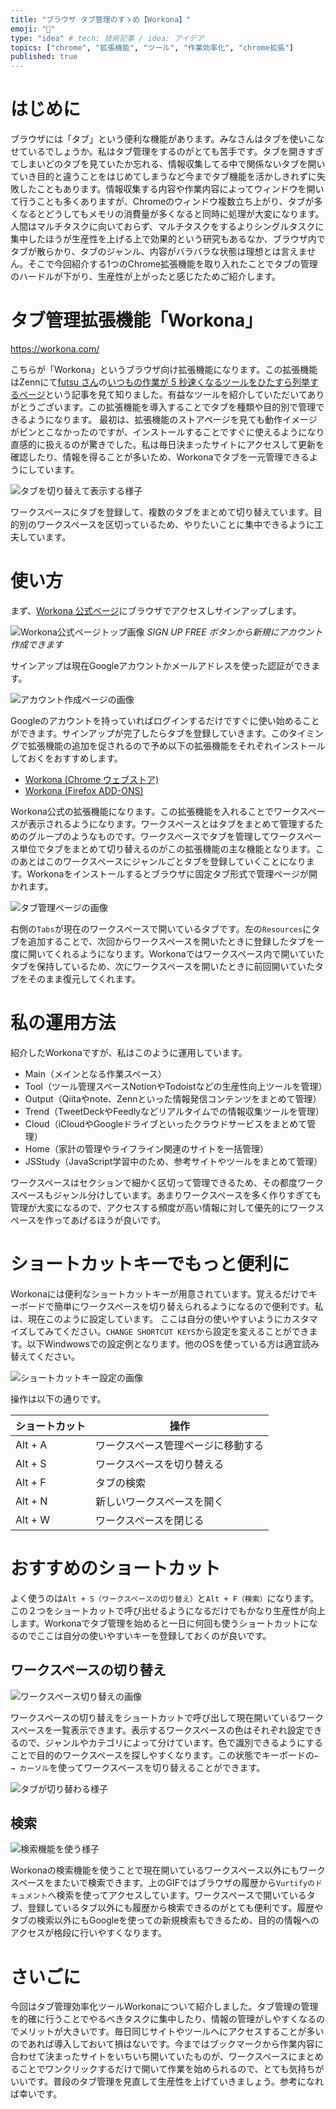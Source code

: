 ```yaml
---
title: "ブラウザ タブ管理のすゝめ【Workona】"
emoji: "🚪"
type: "idea" # tech: 技術記事 / idea: アイデア
topics: ["chrome", "拡張機能", "ツール", "作業効率化", "chrome拡張"]
published: true
---
```


# はじめに

ブラウザには「タブ」という便利な機能があります。みなさんはタブを使いこなせているでしょうか。私はタブ管理をするのがとても苦手です。タブを開きすぎてしまいどのタブを見ていたか忘れる、情報収集してる中で関係ないタブを開いていき目的と違うことをはじめてしまうなど今までタブ機能を活かしきれずに失敗したこともあります。情報収集する内容や作業内容によってウィンドウを開いて行うことも多くありますが、Chromeのウィンドウ複数立ち上がり、タブが多くなるとどうしてもメモリの消費量が多くなると同時に処理が大変になります。人間はマルチタスクに向いておらず、マルチタスクをするよりシングルタスクに集中したほうが生産性を上げる上で効果的という研究もあるなか、ブラウザ内でタブが散らかり、タブのジャンル、内容がバラバラな状態は理想とは言えません。そこで今回紹介する1つのChrome拡張機能を取り入れたことでタブの管理のハードルが下がり、生産性が上がったと感じたためご紹介します。

# タブ管理拡張機能「Workona」

https://workona.com/

こちらが「Workona」というブラウザ向け拡張機能になります。この拡張機能はZennにて[futsu さん](https://zenn.dev/futsu)の[いつもの作業が 5 秒速くなるツールをひたすら列挙するページ](https://zenn.dev/futsu/articles/d54d7dfda7bb7f81a93e)という記事を見て知りました。有益なツールを紹介していただいてありがとうございます。この拡張機能を導入することでタブを種類や目的別で管理できるようになります。
最初は、拡張機能のストアページを見ても動作イメージがピンとこなかったのですが、インストールすることですぐに使えるようになり直感的に扱えるのが驚きでした。私は毎日決まったサイトにアクセスして更新を確認したり、情報を得ることが多いため、Workonaでタブを一元管理できるようにしています。

![タブを切り替えて表示する様子](https://storage.googleapis.com/zenn-user-upload/lk3cumgzgrumzmmltkviu61cddj8)

ワークスペースにタブを登録して、複数のタブをまとめて切り替えています。目的別のワークスペースを区切っているため、やりたいことに集中できるように工夫しています。

# 使い方

まず、[Workona 公式ページ](https://workona.com/)にブラウザでアクセスしサインアップします。

![Workona公式ページトップ画像](https://storage.googleapis.com/zenn-user-upload/cifgjq90clqdnxe1ei8q8izbmrpz)
*SIGN UP FREE ボタンから新規にアカウント作成できます*

サインアップは現在Googleアカウントかメールアドレスを使った認証ができます。

![アカウント作成ページの画像](https://storage.googleapis.com/zenn-user-upload/vm5f2gqbvxu44dxqoy4aw65szdto)

Googleのアカウントを持っていればログインするだけですぐに使い始めることができます。サインアップが完了したらタブを登録していきます。このタイミングで拡張機能の追加を促されるので予め以下の拡張機能をそれぞれインストールしておくをおすすめします。

- [Workona (Chrome ウェブストア)](https://chrome.google.com/webstore/detail/workona/ailcmbgekjpnablpdkmaaccecekgdhlh)
- [Workona (Firefox ADD-ONS)](https://addons.mozilla.org/ja/firefox/addon/workona/)

Workona公式の拡張機能になります。この拡張機能を入れることでワークスペースが表示されるようになります。ワークスペースとはタブをまとめて管理するためのグループのようなものです。ワークスペースでタブを管理してワークスペース単位でタブをまとめて切り替えるのがこの拡張機能の主な機能となります。このあとはこのワークスペースにジャンルごとタブを登録していくことになります。Workonaをインストールするとブラウザに固定タブ形式で管理ページが開かれます。

![タブ管理ページの画像](https://storage.googleapis.com/zenn-user-upload/0mfmh2tdbba6hoazvptptxhayv71)

右側の`Tabs`が現在のワークスペースで開いているタブです。左の`Resources`にタブを追加することで、次回からワークスペースを開いたときに登録したタブを一度に開いてくれるようになります。Workonaではワークスペース内で開いていたタブを保持しているため、次にワークスペースを開いたときに前回開いていたタブをそのまま復元してくれます。

# 私の運用方法

紹介したWorkonaですが、私はこのように運用しています。

- Main（メインとなる作業スペース）
- Tool（ツール管理スペースNotionやTodoistなどの生産性向上ツールを管理）
- Output（Qiitaやnote、Zennといった情報発信コンテンツをまとめて管理）
- Trend（TweetDeckやFeedlyなどリアルタイムでの情報収集ツールを管理）
- Cloud（iCloudやGoogleドライブといったクラウドサービスをまとめて管理）
- Home（家計の管理やライフライン関連のサイトを一括管理）
- JSStudy（JavaScript学習中のため、参考サイトやツールをまとめて管理）

ワークスペースはセクションで細かく区切って管理できるため、その都度ワークスペースもジャンル分けしています。あまりワークスペースを多く作りすぎても管理が大変になるので、アクセスする頻度が高い情報に対して優先的にワークスペースを作ってあげるほうが良いです。

# ショートカットキーでもっと便利に

Workonaには便利なショートカットキーが用意されています。覚えるだけでキーボードで簡単にワークスペースを切り替えられるようになるので便利です。私は、現在このように設定しています。 ここは自分の使いやすいようにカスタマイズしてみてください。`CHANGE SHORTCUT KEYS`から設定を変えることができます。以下Windwowsでの設定例となります。他のOSを使っている方は適宜読み替えてください。

![ショートカットキー設定の画像](https://storage.googleapis.com/zenn-user-upload/dziwh604qvcvp05mjya8uov28h3y)

操作は以下の通りです。

| ショートカット | 操作 |
| ---- | ---- |
| Alt + A | ワークスペース管理ページに移動する |
| Alt + S | ワークスペースを切り替える |
| Alt + F | タブの検索 |
| Alt + N | 新しいワークスペースを開く |
| Alt + W | ワークスペースを閉じる |。

# おすすめのショートカット

よく使うのは`Alt + S（ワークスペースの切り替え）`と`Alt + F（検索）`になります。この２つをショートカットで呼び出せるようになるだけでもかなり生産性が向上します。Workonaでタブ管理を始めると一日に何回も使うショートカットになるのでここは自分の使いやすいキーを登録しておくのが良いです。

## ワークスペースの切り替え

![ワークスペース切り替えの画像](https://storage.googleapis.com/zenn-user-upload/occ0wdj7switxfz30b7n4x5gf481)

ワークスペースの切り替えをショートカットで呼び出して現在開いているワークスペースを一覧表示できます。表示するワークスペースの色はそれぞれ設定できるので、ジャンルやカテゴリによって分けています。色で識別できるようにすることで目的のワークスペースを探しやすくなります。この状態でキーボードの`← → カーソル`を使ってワークスペースを切り替えることができます。

![タブが切り替わる様子](https://storage.googleapis.com/zenn-user-upload/lk3cumgzgrumzmmltkviu61cddj8)

## 検索

![検索機能を使う様子](https://storage.googleapis.com/zenn-user-upload/dlffdeuw8nmc3m6wai0u8mb74bqt)

Workonaの検索機能を使うことで現在開いているワークスペース以外にもワークスペースをまたいで検索できます。上のGIFではブラウザの履歴から`Vurtifyのドキュメント`へ検索を使ってアクセスしています。ワークスペースで開いているタブ、登録しているタブ以外にも履歴から検索できるのがとても便利です。履歴やタブの検索以外にもGoogleを使っての新規検索もできるため、目的の情報へのアクセスが格段に行いやすくなります。

# さいごに

今回はタブ管理効率化ツールWorkonaについて紹介しました。タブ管理の管理を的確に行うことでやるべきタスクに集中したり、情報の管理がしやすくなるのでメリットが大きいです。毎日同じサイトやツールへにアクセスすることが多いのであれば導入しておいて損はないです。今まではブックマークから作業内容に合わせて決まったサイトをいちいち開いていたものが、ワークスペースにまとめることでワンクリックするだけで開いて作業を始められるので、とても気持ちがいいです。普段のタブ管理を見直して生産性を上げていきましょう。参考になれば幸いです。